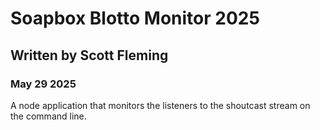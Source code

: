 # Soapbox Blotto Monitor 2025
## Written by Scott Fleming
### May 29 2025

A node application that monitors the listeners to the shoutcast stream on the command line.
